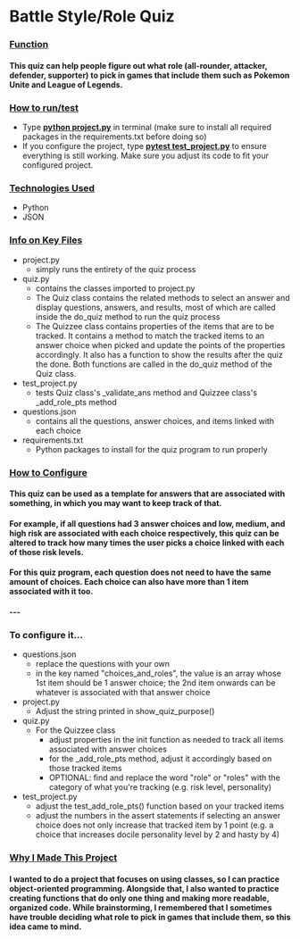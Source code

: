 # Battle Style/Role Quiz

### <u>Function</u>
#### This quiz can help people figure out what role (all-rounder, attacker, defender, supporter) to pick in games that include them such as Pokemon Unite and League of Legends.

### <u> How to run/test</u>
* Type **<u>python project.py</u>** in terminal (make sure to install all required packages in the requirements.txt before doing so)
* If you configure the project, type **<u>pytest test_project.py</u>** to ensure everything is still working. Make sure you adjust its code to fit your configured project.

### <u>Technologies Used</u>
* Python
* JSON

### <u>Info on Key Files</u>
* project.py
    * simply runs the entirety of the quiz process
* quiz.py
    * contains the classes imported to project.py
    * The Quiz class contains the related methods to select an answer and display questions, answers, and results, most of which are called inside the do_quiz method to run the quiz process
    * The Quizzee class contains properties of the items that are to be tracked. It contains a method to match the tracked items to an answer choice when picked and update the points of the properties accordingly. It also has a function to show the results after the quiz the done. Both functions are called in the do_quiz method of the Quiz class.
* test_project.py
    * tests Quiz class's _validate_ans method and Quizzee class's _add_role_pts method
* questions.json
    * contains all the questions, answer choices, and items linked with each choice
* requirements.txt
    * Python packages to install for the quiz program to run properly

### <u>How to Configure</u>
#### This quiz can be used as a template for answers that are associated with something, in which you may want to keep track of that.  

#### For example, if all questions had 3 answer choices and low, medium, and high risk are associated with each choice respectively, this quiz can be altered to track how many times the user picks a choice linked with each of those risk levels.

#### For this quiz program, each question does **not** need to have the same amount of choices. Each choice can also have more than 1 item associated with it too.
#### ---
### To configure it...
* questions.json
    * replace the questions with your own
    * in the key named "choices_and_roles", the value is an array whose 1st item should be 1 answer choice; the 2nd item onwards can be whatever is associated with that answer choice
* project.py
    * Adjust the string printed in show_quiz_purpose()
* quiz.py
    * For the Quizzee class
        * adjust properties in the init function as needed to track all items associated with answer choices
        * for the _add_role_pts method, adjust it accordingly based on those tracked items
        * OPTIONAL: find and replace the word "role" or "roles" with the category of what you're tracking (e.g. risk level, personality)
* test_project.py
    * adjust the test_add_role_pts() function based on your tracked items
    * adjust the numbers in the assert statements if selecting an answer choice does not only increase that tracked item by 1 point (e.g. a choice that increases docile personality level by 2 and hasty by 4)

### <u> Why I Made This Project</u>
#### I wanted to do a project that focuses on using classes, so I can practice object-oriented programming. Alongside that, I also wanted to practice creating functions that do only one thing and making more readable, organized code. While brainstorming, I remembered that I sometimes have trouble deciding what role to pick in games that include them, so this idea came to mind.





